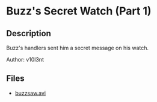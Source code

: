 # Buzz's Secret Watch (Part 1)

## Description

Buzz's handlers sent him a secret message on his watch. 

Author: v10l3nt

## Files

* [buzzsaw.avi](files/buzzsaw.avi)


